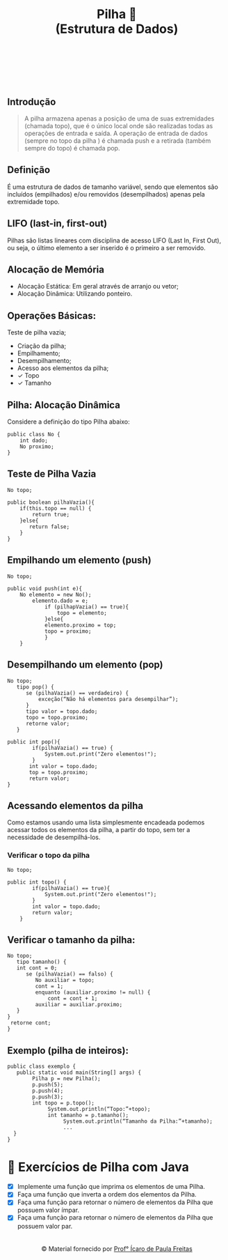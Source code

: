 
<h1 align="center">
Pilha 🔋<br>
(Estrutura de Dados)

ㅤㅤㅤㅤㅤㅤㅤㅤㅤㅤㅤㅤㅤㅤㅤㅤㅤㅤㅤㅤㅤㅤㅤㅤㅤㅤㅤㅤㅤㅤㅤ
## Introdução
> A pilha armazena apenas a posição de uma de suas extremidades (chamada topo), que é o único local onde são realizadas todas as operações de entrada e saída. A operação de entrada de dados (sempre no topo da pilha ) é chamada push e a retirada (também sempre do topo) é chamada pop.

## Definição 

É uma estrutura de dados de tamanho variável, sendo que elementos são incluídos (empilhados) e/ou removidos (desempilhados) apenas pela extremidade topo.

## LIFO (last-in, first-out)

Pilhas são listas lineares com disciplina de acesso LIFO (Last In, First Out), ou seja, o último elemento a ser inserido é o primeiro a ser removido. 

## Alocação de Memória

- Alocação Estática: Em geral através de arranjo ou
vetor;
- Alocação Dinâmica: Utilizando ponteiro.

## Operações Básicas:

Teste de pilha vazia;
- Criação da pilha;
- Empilhamento;
- Desempilhamento;
- Acesso aos elementos da pilha;
- ✓ Topo
- ✓ Tamanho

## Pilha: Alocação Dinâmica

Considere a definição do tipo Pilha abaixo:
```
public class No {
    int dado;
    No proximo;
}
```

## Teste de Pilha Vazia

```
No topo;

public boolean pilhaVazia(){ 
	if(this.topo == null) {
	    return true;
	}else{
       return false;     
	}
}
```

## Empilhando um elemento (push)

```
No topo;

public void push(int e){
	No elemento = new No();
        elemento.dado = e;
            if (pilhapVazia() == true){
                topo = elemento;
            }else{
            elemento.proximo = top;
            topo = proximo;
            } 
	}
```

## Desempilhando um elemento (pop)

```
No topo;
   tipo pop() {
      se (pilhaVazia() == verdadeiro) {
          exceção(“Não há elementos para desempilhar”);
      }
      tipo valor = topo.dado;
      topo = topo.proximo;
      retorne valor;
   }

public int pop(){
        if(pilhaVazia() == true) {
            System.out.print("Zero elementos!");
	    }
       int valor = topo.dado;
       top = topo.proximo;
       return valor;
}
```

## Acessando elementos da pilha

Como estamos usando uma lista simplesmente encadeada podemos acessar todos os elementos da pilha, a partir do topo, sem ter a necessidade de desempilhá-los.

### Verificar o topo da pilha

```
No topo;

public int topo() { 
        if(pilhaVazia() == true){
            System.out.print("Zero elementos!");
        } 
        int valor = topo.dado;
        return valor;
    }
```

## Verificar o tamanho da pilha:

```
No topo;
   tipo tamanho() {
   int cont = 0;
      se (pilhaVazia() == falso) {
         No auxiliar = topo;
         cont = 1;
         enquanto (auxiliar.proximo != null) {
             cont = cont + 1;
         auxiliar = auxiliar.proximo;
   }
}
 retorne cont;
}
```

## Exemplo (pilha de inteiros):

```
public class exemplo {
   public static void main(String[] args) {
        Pilha p = new Pilha();
        p.push(5);
        p.push(4);
        p.push(3);
        int topo = p.topo();
             System.out.println(“Topo:”+topo);
             int tamanho = p.tamanho();
                  System.out.println(“Tamanho da Pilha:”+tamanho);
                  ...
  }
}
```


# 📝 Exercícios de Pilha com Java

- [x] Implemente uma função que imprima os elementos de uma Pilha.
- [x] Faça uma função que inverta a ordem dos elementos da Pilha.
- [x] Faça uma função para retornar o número de elementos da Pilha que possuem valor ímpar.
- [x] Faça uma função para retornar o número de elementos da Pilha que possuem valor par.
ㅤㅤㅤㅤㅤㅤㅤㅤㅤㅤㅤㅤㅤㅤㅤㅤㅤㅤㅤㅤㅤㅤㅤㅤㅤㅤㅤㅤㅤㅤㅤㅤㅤㅤㅤㅤㅤㅤㅤㅤㅤㅤㅤㅤㅤㅤㅤㅤㅤ
<div align="center">
    © Material fornecido por <a href="https://br.linkedin.com/in/icarofreitas">Prof° Ícaro de Paula Freitas</a></p>
</div>
